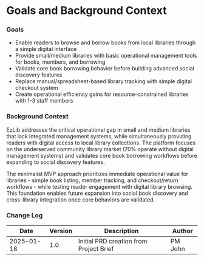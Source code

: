 # Goals and Background Context

### Goals
- Enable readers to browse and borrow books from local libraries through a simple digital interface
- Provide small/medium libraries with basic operational management tools for books, members, and borrowing
- Validate core book borrowing behavior before building advanced social discovery features
- Replace manual/spreadsheet-based library tracking with simple digital checkout system
- Create operational efficiency gains for resource-constrained libraries with 1-3 staff members

### Background Context

EzLib addresses the critical operational gap in small and medium libraries that lack integrated management systems, while simultaneously providing readers with digital access to local library collections. The platform focuses on the underserved community library market (70% operate without digital management systems) and validates core book borrowing workflows before expanding to social discovery features.

The minimalist MVP approach prioritizes immediate operational value for libraries - simple book listing, member tracking, and checkout/return workflows - while testing reader engagement with digital library browsing. This foundation enables future expansion into social book discovery and cross-library integration once core behaviors are validated.

### Change Log

| Date | Version | Description | Author |
|------|---------|-------------|---------|
| 2025-01-18 | 1.0 | Initial PRD creation from Project Brief | PM John |